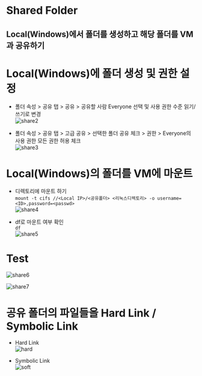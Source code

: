 Shared Folder
=======================
Local(Windows)에서 폴더를 생성하고 해당 폴더를 VM과 공유하기
-----------------------------------------------

# Local(Windows)에 폴더 생성 및 권한 설정

* 폴더 속성 > 공유 탭 > 공유 > 공유할 사람 Everyone 선택 및 사용 권한 수준 읽기/쓰기로 변경   
![share2](https://user-images.githubusercontent.com/57285121/115682414-67fa3100-a390-11eb-9c3b-970a1ede83f8.png)

* 폴더 속성 > 공유 탭 > 고급 공유 > 선택한 폴더 공유 체크 > 권한 > Everyone의 사용 권한 모든 권한 허용 체크   
![share3](https://user-images.githubusercontent.com/57285121/115682828-cde6b880-a390-11eb-89f8-c5e8f741b0c7.png)   

# Local(Windows)의 폴더를 VM에 마운트

* 디렉토리에 마운트 하기   
```mount -t cifs //<Local IP>/<공유폴더> <리눅스디렉토리> -o username=<ID>,password=<passwd>```   
![share4](https://user-images.githubusercontent.com/57285121/115685563-4babc380-a393-11eb-9454-661248273df7.PNG)

* df로 마운트 여부 확인   
``df``   
![share5](https://user-images.githubusercontent.com/57285121/115685774-80b81600-a393-11eb-9b85-46ebbd3f3c86.png)   

# Test   
![share6](https://user-images.githubusercontent.com/57285121/115685896-9f1e1180-a393-11eb-9c0a-fbfef892f5d6.PNG)
   
![share7](https://user-images.githubusercontent.com/57285121/115686005-bbba4980-a393-11eb-9edf-fe29cee39371.PNG)

# 공유 폴더의 파일들을 Hard Link / Symbolic Link

* Hard Link   
![hard](https://user-images.githubusercontent.com/57285121/115766240-b7694d00-a3e2-11eb-9650-871167448d87.png)   

* Symbolic Link   
![soft](https://user-images.githubusercontent.com/57285121/115766317-cbad4a00-a3e2-11eb-8727-95ff073cc195.png)

